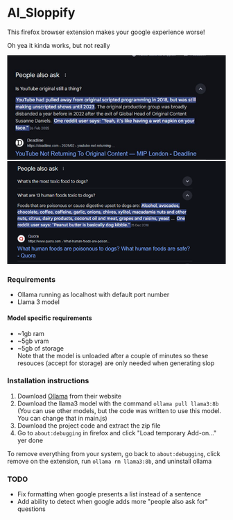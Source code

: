 # AI_Sloppify
This firefox browser extension makes your google experience worse!

Oh yea it kinda works, but not really

![](./readme_assets/sc1.jpg)
![](./readme_assets/sc2.png)


### Requirements
* Ollama running as localhost with default port number
* Llama 3 model 
#### Model specific requirements
* ~1gb ram
* ~5gb vram
* ~5gb of storage  
Note that the model is unloaded after a couple of minutes so these resouces (accept for storage) are only needed when generating slop

### Installation instructions
1. Download [Ollama](https://ollama.com/) from their website
2. Download the llama3 model with the command ``ollama pull llama3:8b`` (You can use other models, but the code was written to use this model. You can change that in main.js)
3. Download the project code and extract the zip file
4. Go to ``about:debugging`` in firefox and click "Load temporary Add-on..."  
yer done

To remove everything from your system, go back to ``about:debugging``, click remove on the extension, run ``ollama rm llama3:8b``, and uninstall ollama


### TODO
* Fix formatting when google presents a list instead of a sentence
* Add ability to detect when google adds more "people also ask for" questions